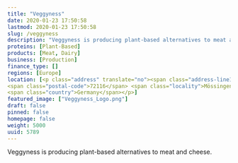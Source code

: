 ```yaml
---
title: "Veggyness"
date: 2020-01-23 17:50:58
lastmod: 2020-01-23 17:50:58
slug: /veggyness
description: "Veggyness is producing plant-based alternatives to meat and cheese."
proteins: [Plant-Based]
products: [Meat, Dairy]
business: [Production]
finance_type: []
regions: [Europe]
location: [<p class="address" translate="no"><span class="address-line1">Dreifürstensteinstraße</span><br>
<span class="postal-code">72116</span> <span class="locality">Mössingen</span><br>
<span class="country">Germany</span></p>]
featured_image: ["Veggyness_Logo.png"]
draft: false
pinned: false
homepage: false
weight: 5000
uuid: 5789
---
```

<p>Veggyness is producing plant-based alternatives to meat and cheese.</p>
